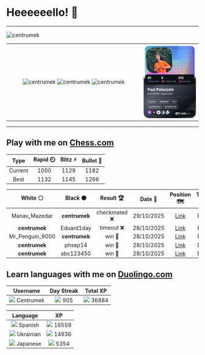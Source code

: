 # Heeeeeello! 👋

----

<div>
    <img
        src="https://komarev.com/ghpvc/?username=centrumek&label=visitors&color=0e75b6&style=flat"
        alt="centrumek"
    />
</div>

<table>
  <tbody>
    <tr>
      <td align="center" width="70%" colspan="2">
        <img 
            src="https://github-readme-stats.vercel.app/api?username=centrumek&show_icons=true&count_private=true&theme=dark&hide_border=true&hide=issues,contribs&bg_color=00000000"
            alt="centrumek"
          />
        <img
            src="https://github-readme-stats.vercel.app/api/top-langs/?username=centrumek&layout=compact&hide_border=true&theme=dark&bg_color=00000000&langs_count=6&exclude_repo=air-statistic-app"
            alt="centrumek"
        />
        <img 
            src="https://github-readme-streak-stats.herokuapp.com?user=centrumek&theme=dark&hide_border=true&background=FFFFFF00"
            alt="centrumek"
        />
      </td>
      <td width="30%" rowspan="2">
        <a href="https://app.daily.dev/centrumek">
          <img
            src="./devcard.png"
            alt="centrumek"
          />
        </a>
      </td>
    </tr>
  </tbody>
</table>

---

## Play with me on [Chess.com](https://www.chess.com/member/centrumek)

<div align="center">
<!--START_SECTION:chessStats-->
<!-- Automatically generated with https://github.com/Balastrong/chess-stats-action -->

| Type | Rapid ⏲️ | Blitz ⚡ | Bullet 🔫 |
|:---:|:---:|:---:|:---:|
| Current | 1000 | 1129 | 1182 |
| Best | 1132 | 1145 | 1266 |

| White ⚪ | Black ⚫ | Result 🏆 | Date 📅 | Position 🗺️ | Type 🕕 |
|:---:|:---:|:---:|:---:|:---:|:---:|
| Manav_Mazedar | **centrumek** | checkmated ❌ | 29/10/2025 | <a href="http://www.ee.unb.ca/cgi-bin/tervo/fen.pl?select=8/4b3/1N1pk3/3Qp2p/P3P3/2PP2P1/1P2q1PP/5RK1 b - - 3 29">Link</a> | Blitz |
| **centrumek** | Eduard1day | timeout ❌ | 28/10/2025 | <a href="http://www.ee.unb.ca/cgi-bin/tervo/fen.pl?select=8/6p1/3K1k2/5PpP/8/8/8/1q6 w - - 0 52">Link</a> | Blitz |
| Mr_Penguin_9000 | **centrumek** | win 🥇 | 28/10/2025 | <a href="http://www.ee.unb.ca/cgi-bin/tervo/fen.pl?select=8/2k5/Kp5p/p1p3p1/P2b2P1/1P1q3P/8/8 w - - 0 65">Link</a> | Blitz |
| **centrumek** | phsep14 | win 🥇 | 28/10/2025 | <a href="http://www.ee.unb.ca/cgi-bin/tervo/fen.pl?select=r3k2r/3pn3/p1b1pp1p/1P6/1P2P3/3B1P2/2P1N1PP/R3K2R b KQkq - 0 19">Link</a> | Blitz |
| **centrumek** | abc123450 | win 🥇 | 28/10/2025 | <a href="http://www.ee.unb.ca/cgi-bin/tervo/fen.pl?select=2r1r1k1/5p1p/1p4pP/pP1p4/3P4/5P2/2PK4/R4R2 b - - 0 29">Link</a> | Blitz |

<!--END_SECTION:chessStats-->
</div>

## Learn languages with me on [Duolingo.com](https://www.duolingo.com/profile/Centrumek)

<div align="center">
<!--START_SECTION:duolingoStats-->
<!-- Automatically generated with https://github.com/centrumek/duolingo-readme-stats-->

| Username | Day Streak | Total XP |
|:---:|:---:|:---:|
| <img src="https://raw.githubusercontent.com/centrumek/duolingo-readme-stats/main/assets/duolingo.png" height="12"> Centrumek | <img src="https://raw.githubusercontent.com/centrumek/duolingo-readme-stats/main/assets/streakfrozen.svg" height="12"> 905 | <img src="https://raw.githubusercontent.com/centrumek/duolingo-readme-stats/main/assets/xp.svg" height="12"> 36884 |

| Language | XP |
|:---:|:---:|
| <img src="https://raw.githubusercontent.com/centrumek/duolingo-readme-stats/main/assets/langs/spanish.svg" height="12"> Spanish | <img src="https://raw.githubusercontent.com/centrumek/duolingo-readme-stats/main/assets/xp.svg" height="12"> 16559 |
| <img src="https://raw.githubusercontent.com/centrumek/duolingo-readme-stats/main/assets/langs/ukrainian.svg" height="12"> Ukrainian | <img src="https://raw.githubusercontent.com/centrumek/duolingo-readme-stats/main/assets/xp.svg" height="12"> 14936 |
| <img src="https://raw.githubusercontent.com/centrumek/duolingo-readme-stats/main/assets/langs/japanese.svg" height="12"> Japanese | <img src="https://raw.githubusercontent.com/centrumek/duolingo-readme-stats/main/assets/xp.svg" height="12"> 5354 |

<!--END_SECTION:duolingoStats-->
</div>
<!--
**centrumek/centrumek** is a ✨ _special_ ✨ repository because its `README.md` (this file) appears on your GitHub profile.

Here are some ideas to get you started:

- 🔭 I’m currently working on ...
- 🌱 I’m currently learning ...
- 👯 I’m looking to collaborate on ...
- 🤔 I’m looking for help with ...
- 💬 Ask me about ...
- 📫 How to reach me: ...
- 😄 Pronouns: ...
- ⚡ Fun fact: ...
-->
